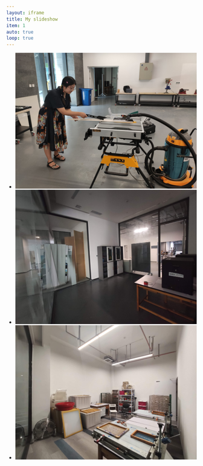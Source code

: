 ```yaml
---
layout: iframe
title: My slideshow
item: 1
auto: true
loop: true
---
```


* ![Sarry on the tablesaw](/assets/sarry.jpg)
* ![Robot Lab](assets/robotlab.jpg)
* ![Screenprinting Room](assets/screenprint.jpg)
